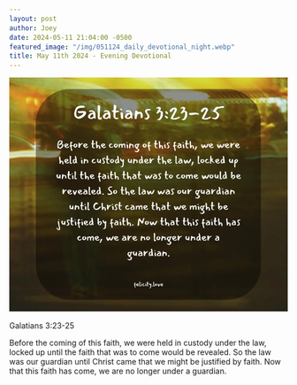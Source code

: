 ```yaml
---
layout: post
author: Joey
date: 2024-05-11 21:04:00 -0500
featured_image: "/img/051124_daily_devotional_night.webp"
title: May 11th 2024 - Evening Devotional
---
```


[![May 11th 2024 - Evening Devotional](/img/051124_daily_devotional_night.webp)](/img/051124_daily_devotional_night.webp)

Galatians 3:23-25

Before the coming of this faith, we were held in custody under the law, locked up until the faith that was to come would be revealed. So the law was our guardian until Christ came that we might be justified by faith. Now that this faith has come, we are no longer under a guardian.


